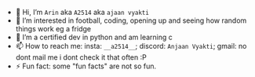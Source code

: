 - 👋 Hi, I’m ```Arin``` aka ```A2514``` aka ```ajaan vyakti```
- 👀 I’m interested in football, coding, opening up and seeing how random things work eg a fridge
- 🌱 I’m a certified dev in python and am learning c
- 📫 How to reach me: insta: ```__a2514__```; discord: ```Anjaan Vyakti```; gmail: no dont mail me i dont check it that often :P
- ⚡ Fun fact: some "fun facts" are not so fun.

<!---
A2508S/A2508S is a ✨ special ✨ repository because its `README.md` (this file) appears on your GitHub profile.
You can click the Preview link to take a look at your changes.
--->
